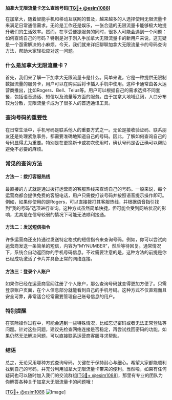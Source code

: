 **加拿大无限流量卡怎么查询号码[[TG💪+ @esim1088](https://t.me/s/esim1088)]**

在加拿大，随着智能手机和移动互联网的普及，越来越多的人选择使用无限流量卡来满足日常通信需求。无论是工作还是娱乐，一张合适的无限流量卡能够极大地提升我们的生活效率。然而，在享受便捷服务的同时，很多人可能会遇到一个问题：如何查询自己的号码？特别是对于刚入手加拿大无限流量卡的新用户来说，这无疑是一个亟需解决的小麻烦。今天，我们就来详细聊聊加拿大无限流量卡的号码查询方法，帮助大家轻松应对这一问题。

### 什么是加拿大无限流量卡？

首先，我们来了解一下加拿大无限流量卡是什么。简单来说，它是一种提供无限制数据流量的服务卡，用户可以在购买后将卡插入手机中使用。这种卡通常由各大运营商推出，比如Rogers、Bell、Telus等。用户可以根据自己的需求选择不同套餐，包括语音通话、短信以及流量等方面的服务。由于加拿大地域辽阔，人口分布较为分散，无限流量卡成为了很多人的首选通讯工具。

### 查询号码的重要性

在日常生活中，手机号码是联系他人的重要方式之一。无论是接收验证码、联系朋友还是处理紧急事务，都需要准确地知道自己的号码。因此，了解如何查询自己的号码显得尤为重要。特别是在更换新卡或初次使用时，确认号码是否正确可以帮助避免不必要的麻烦。

### 常见的查询方法

#### 方法一：拨打客服热线

最直接的方式就是通过拨打运营商的客服热线来查询自己的号码。一般来说，每个运营商都会提供免费的客服电话，用户只需拨打该号码并按照语音提示操作即可。例如，如果你使用的是Rogers，可以直接拨打其客服热线，并根据语音指引找到“我的号码”选项进行查询。这种方式虽然简单快捷，但可能会受到网络状况的影响，尤其是在信号较弱的情况下可能无法顺利接通。

#### 方法二：发送短信指令

许多运营商还支持通过发送特定格式的短信指令来查询号码。例如，你可以尝试向运营商发送一条简单的短信，内容为“MYNUMBER”，然后等待回复。通常情况下，系统会自动返回你的手机号码信息。不过需要注意的是，这种方法的前提是你已经成功激活了卡片并具备正常的网络连接。

#### 方法三：登录个人账户

如果你已经在运营商官网注册了个人账户，那么查询号码就变得更加方便了。只需登录账户页面，在个人信息部分就能看到自己的手机号码。这种方式不仅直观而且安全可靠，非常适合经常需要管理自己账号信息的用户。

### 特别提醒

在实际操作过程中，可能会遇到一些特殊情况，比如忘记密码或者无法正常登陆等问题。针对这些问题，建议先检查网络连接是否稳定，再尝试找回密码的功能。如果仍然无法解决问题，可以直接联系运营商客服寻求帮助。

### 结语

总之，无论采用哪种方式查询号码，关键在于保持耐心与细心。希望大家都能顺利找到自己的号码，并充分利用加拿大无限流量卡带来的便利。当然啦，如果有任何疑问也可以随时加入我们的交流群组[[TG💪+ @esim1088](https://t.me/s/esim1088)]，那里有专业的团队为你解答各种关于加拿大无限流量卡的问题哦！

[[TG💪+ @esim1088](https://t.me/s/esim1088) ![Image](https://i.postimg.cc/4NQfJmqS/Snipaste-2025-05-13-00-14-12.png)]